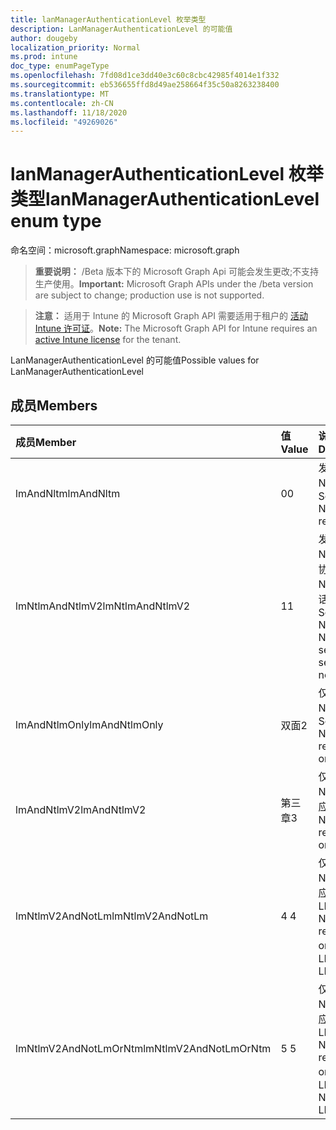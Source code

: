 ```yaml
---
title: lanManagerAuthenticationLevel 枚举类型
description: LanManagerAuthenticationLevel 的可能值
author: dougeby
localization_priority: Normal
ms.prod: intune
doc_type: enumPageType
ms.openlocfilehash: 7fd08d1ce3dd40e3c60c8cbc42985f4014e1f332
ms.sourcegitcommit: eb536655ffd8d49ae258664f35c50a8263238400
ms.translationtype: MT
ms.contentlocale: zh-CN
ms.lasthandoff: 11/18/2020
ms.locfileid: "49269026"
---
```

# <a name="lanmanagerauthenticationlevel-enum-type"></a><span data-ttu-id="f4a09-103">lanManagerAuthenticationLevel 枚举类型</span><span class="sxs-lookup"><span data-stu-id="f4a09-103">lanManagerAuthenticationLevel enum type</span></span>

<span data-ttu-id="f4a09-104">命名空间：microsoft.graph</span><span class="sxs-lookup"><span data-stu-id="f4a09-104">Namespace: microsoft.graph</span></span>

> <span data-ttu-id="f4a09-105">**重要说明：** /Beta 版本下的 Microsoft Graph Api 可能会发生更改;不支持生产使用。</span><span class="sxs-lookup"><span data-stu-id="f4a09-105">**Important:** Microsoft Graph APIs under the /beta version are subject to change; production use is not supported.</span></span>

> <span data-ttu-id="f4a09-106">**注意：** 适用于 Intune 的 Microsoft Graph API 需要适用于租户的 [活动 Intune 许可证](https://go.microsoft.com/fwlink/?linkid=839381)。</span><span class="sxs-lookup"><span data-stu-id="f4a09-106">**Note:** The Microsoft Graph API for Intune requires an [active Intune license](https://go.microsoft.com/fwlink/?linkid=839381) for the tenant.</span></span>

<span data-ttu-id="f4a09-107">LanManagerAuthenticationLevel 的可能值</span><span class="sxs-lookup"><span data-stu-id="f4a09-107">Possible values for LanManagerAuthenticationLevel</span></span>

## <a name="members"></a><span data-ttu-id="f4a09-108">成员</span><span class="sxs-lookup"><span data-stu-id="f4a09-108">Members</span></span>
|<span data-ttu-id="f4a09-109">成员</span><span class="sxs-lookup"><span data-stu-id="f4a09-109">Member</span></span>|<span data-ttu-id="f4a09-110">值</span><span class="sxs-lookup"><span data-stu-id="f4a09-110">Value</span></span>|<span data-ttu-id="f4a09-111">说明</span><span class="sxs-lookup"><span data-stu-id="f4a09-111">Description</span></span>|
|:---|:---|:---|
|<span data-ttu-id="f4a09-112">lmAndNltm</span><span class="sxs-lookup"><span data-stu-id="f4a09-112">lmAndNltm</span></span>|<span data-ttu-id="f4a09-113">0</span><span class="sxs-lookup"><span data-stu-id="f4a09-113">0</span></span>|<span data-ttu-id="f4a09-114">发送 LM & NTLM 响应</span><span class="sxs-lookup"><span data-stu-id="f4a09-114">Send LM & NTLM responses</span></span>|
|<span data-ttu-id="f4a09-115">lmNtlmAndNtlmV2</span><span class="sxs-lookup"><span data-stu-id="f4a09-115">lmNtlmAndNtlmV2</span></span>|<span data-ttu-id="f4a09-116">1</span><span class="sxs-lookup"><span data-stu-id="f4a09-116">1</span></span>|<span data-ttu-id="f4a09-117">发送 LM & NTLM-如果协商，则使用 NTLMv2 会话安全性</span><span class="sxs-lookup"><span data-stu-id="f4a09-117">Send LM & NTLM-use NTLMv2 session security if negotiated</span></span>|
|<span data-ttu-id="f4a09-118">lmAndNtlmOnly</span><span class="sxs-lookup"><span data-stu-id="f4a09-118">lmAndNtlmOnly</span></span>|<span data-ttu-id="f4a09-119">双面</span><span class="sxs-lookup"><span data-stu-id="f4a09-119">2</span></span>|<span data-ttu-id="f4a09-120">仅发送 LM & NTLM 响应</span><span class="sxs-lookup"><span data-stu-id="f4a09-120">Send LM & NTLM responses only</span></span>|
|<span data-ttu-id="f4a09-121">lmAndNtlmV2</span><span class="sxs-lookup"><span data-stu-id="f4a09-121">lmAndNtlmV2</span></span>|<span data-ttu-id="f4a09-122">第三章</span><span class="sxs-lookup"><span data-stu-id="f4a09-122">3</span></span>|<span data-ttu-id="f4a09-123">仅发送 LM & NTLMv2 响应</span><span class="sxs-lookup"><span data-stu-id="f4a09-123">Send LM & NTLMv2 responses only</span></span>|
|<span data-ttu-id="f4a09-124">lmNtlmV2AndNotLm</span><span class="sxs-lookup"><span data-stu-id="f4a09-124">lmNtlmV2AndNotLm</span></span>|<span data-ttu-id="f4a09-125">4 </span><span class="sxs-lookup"><span data-stu-id="f4a09-125">4</span></span>|<span data-ttu-id="f4a09-126">仅发送 LM & NTLMv2 响应。</span><span class="sxs-lookup"><span data-stu-id="f4a09-126">Send LM & NTLMv2 responses only.</span></span> <span data-ttu-id="f4a09-127">拒绝 LM</span><span class="sxs-lookup"><span data-stu-id="f4a09-127">Refuse LM</span></span>|
|<span data-ttu-id="f4a09-128">lmNtlmV2AndNotLmOrNtm</span><span class="sxs-lookup"><span data-stu-id="f4a09-128">lmNtlmV2AndNotLmOrNtm</span></span>|<span data-ttu-id="f4a09-129">5 </span><span class="sxs-lookup"><span data-stu-id="f4a09-129">5</span></span>|<span data-ttu-id="f4a09-130">仅发送 LM & NTLMv2 响应。</span><span class="sxs-lookup"><span data-stu-id="f4a09-130">Send LM & NTLMv2 responses only.</span></span> <span data-ttu-id="f4a09-131">拒绝 LM & NTLM</span><span class="sxs-lookup"><span data-stu-id="f4a09-131">Refuse LM & NTLM</span></span>|




